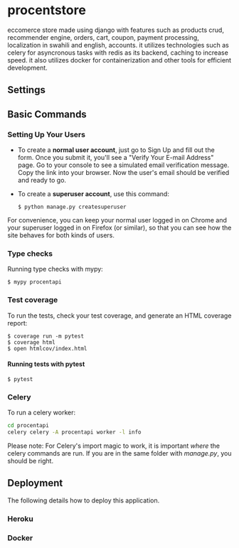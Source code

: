 # procentstore

eccomerce store made using django with features such as products crud, recommender engine, orders, cart, coupon, payment processing, localization in swahili and english, accounts. it utilizes technologies such as celery for asyncronous tasks with redis as its backend, caching to increase speed. it also utilizes docker for containerization and other tools for efficient development.


## Settings

## Basic Commands

### Setting Up Your Users

- To create a **normal user account**, just go to Sign Up and fill out the form. Once you submit it, you'll see a "Verify Your E-mail Address" page. Go to your console to see a simulated email verification message. Copy the link into your browser. Now the user's email should be verified and ready to go.

- To create a **superuser account**, use this command:

      $ python manage.py createsuperuser

For convenience, you can keep your normal user logged in on Chrome and your superuser logged in on Firefox (or similar), so that you can see how the site behaves for both kinds of users.

### Type checks

Running type checks with mypy:

    $ mypy procentapi

### Test coverage

To run the tests, check your test coverage, and generate an HTML coverage report:

    $ coverage run -m pytest
    $ coverage html
    $ open htmlcov/index.html

#### Running tests with pytest

    $ pytest


### Celery


To run a celery worker:

```bash
cd procentapi
celery celery -A procentapi worker -l info
```

Please note: For Celery's import magic to work, it is important _where_ the celery commands are run. If you are in the same folder with _manage.py_, you should be right.


## Deployment

The following details how to deploy this application.

### Heroku



### Docker
